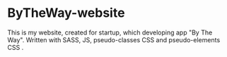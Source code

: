 # ByTheWay-website
This is my website,  created for startup, which developing app "By The Way". 
Written with SASS, JS, pseudo-classes CSS  and  pseudo-elements CSS .